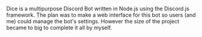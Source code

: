 Dice is a multipurpose Discord Bot written in Node.js using the Discord.js framework. The plan was to make a web interface for this bot so users (and me) could manage the bot's settings. However the size of the project became to big to complete it all by myself.
